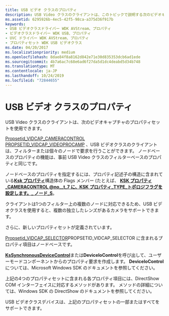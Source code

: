 ```yaml
---
title: USB ビデオ クラスのプロパティ
description: USB Video クラスのクライアントは、このトピックで説明する次のビデオキャプチャプロパティセットを使用できます。
ms.assetid: 6295926b-4ec5-42f5-98ca-a375d36f917b
keywords:
- USB ビデオクラスドライバー WDK AVStream、プロパティ
- ビデオクラスドライバー WDK USB、プロパティ
- UVC ドライバー WDK AVStream、プロパティ
- プロパティセット WDK USB ビデオクラス
ms.date: 04/20/2017
ms.localizationpriority: medium
ms.openlocfilehash: 8dae84f8a8162d842e71e30d835353dcb6ad1ede
ms.sourcegitcommit: 4b7a6ac7c68e6ad6f27da5d1dc4deabd5d34b748
ms.translationtype: MT
ms.contentlocale: ja-JP
ms.lasthandoff: 10/24/2019
ms.locfileid: "72844655"
---
```

# <a name="usb-video-class-properties"></a>USB ビデオ クラスのプロパティ


USB Video クラスのクライアントは、次のビデオキャプチャのプロパティセットを使用できます。

[Propsetid\_VIDCAP\_CAMERACONTROL](https://docs.microsoft.com/windows-hardware/drivers/stream/propsetid-vidcap-cameracontrol)
[PROPSETID\_VIDCAP\_VIDEOPROCAMP](https://docs.microsoft.com/windows-hardware/drivers/stream/propsetid-vidcap-videoprocamp) 、USB ビデオクラスのクライアントは、フィルターまたは個々のノードで要求を行うことができます。 ノードベースのプロパティの機能は、事前 USB Video クラスのフィルターベースのプロパティと同じです。

ノードベースのプロパティを指定するには、プロパティ記述子の構造に含まれている[**Ksk プロパティ**](https://docs.microsoft.com/windows-hardware/drivers/ddi/ks/ns-ks-ksidentifier)構造体の Flags メンバー (たとえば、 [**KSK プロパティ\_CAMERACONTROL @no__t_7 に、KSK プロパティ\_TYPE\_トポロジフラグを設定します。_ ノード\_S**](https://docs.microsoft.com/windows-hardware/drivers/ddi/ksmedia/ns-ksmedia-ksproperty_cameracontrol_node_s)。

クライアントは1つのフィルター上の複数のノードに対応できるため、USB ビデオクラスを使用すると、複数の独立したレンズがあるカメラをサポートできます。

さらに、新しいプロパティセットが定義されています。

[Propsetid\_VIDCAP\_SELECTOR](https://docs.microsoft.com/windows-hardware/drivers/stream/propsetid-vidcap-selector)PROPSETID\_VIDCAP\_SELECTOR に含まれるプロパティ項目はノードベースです。

[**KsSynchronousDeviceControl**](https://docs.microsoft.com/windows-hardware/drivers/ddi/ksproxy/nf-ksproxy-kssynchronousdevicecontrol)または**DeviceIoControl**を呼び出して、ユーザーモードコンポーネントからのプロパティ要求を作成します。 **DeviceIoControl**については、Microsoft Windows SDK のドキュメントを参照してください。

上記の4つのプロパティセットに含まれる各プロパティ項目には、DirectShow COM インターフェイスに対応するメソッドがあります。 メソッドの詳細については、Windows SDK の DirectShow のドキュメントを参照してください。

USB ビデオクラスデバイスは、上記のプロパティセットの一部またはすべてをサポートできます。

 

 




